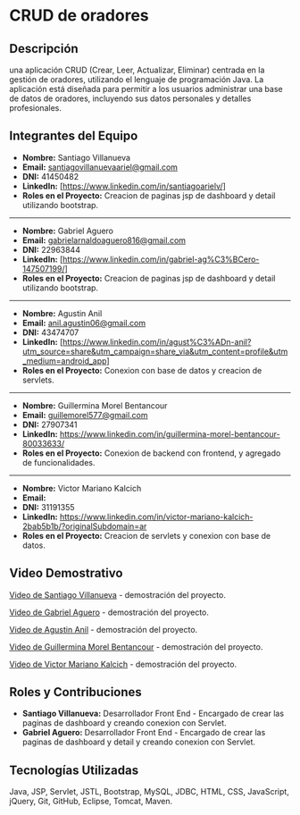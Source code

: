 # CRUD de oradores

## Descripción

una aplicación CRUD (Crear, Leer, Actualizar, Eliminar) centrada en la gestión de oradores, utilizando el lenguaje de programación Java. La aplicación está diseñada para permitir a los usuarios administrar una base de datos de oradores, incluyendo sus datos personales y detalles profesionales.

## Integrantes del Equipo

- **Nombre:** Santiago Villanueva
- **Email:** santiagovillanuevaariel@gmail.com
- **DNI:** 41450482
- **LinkedIn:** [https://www.linkedin.com/in/santiagoarielv/]
- **Roles en el Proyecto:** Creacion de paginas jsp de dashboard y detail utilizando bootstrap.

---

- **Nombre:** Gabriel Aguero
- **Email:** gabrielarnaldoaguero816@gmail.com
- **DNI:** 22963844
- **LinkedIn:** [https://www.linkedin.com/in/gabriel-ag%C3%BCero-147507199/]
- **Roles en el Proyecto:** Creacion de paginas jsp de dashboard y detail utilizando bootstrap.

---

- **Nombre:** Agustin Anil
- **Email:** anil.agustin06@gmail.com
- **DNI:** 43474707
- **LinkedIn:** [https://www.linkedin.com/in/agust%C3%ADn-anil?utm_source=share&utm_campaign=share_via&utm_content=profile&utm_medium=android_app]
- **Roles en el Proyecto:** Conexion con base de datos y creacion de servlets.

---

- **Nombre:** Guillermina Morel Bentancour
- **Email:** guillemorel577@gmail.com
- **DNI:** 27907341
- **LinkedIn:** https://www.linkedin.com/in/guillermina-morel-bentancour-80033633/
- **Roles en el Proyecto:** Conexion de backend con frontend, y agregado de funcionalidades.

---

- **Nombre:** Victor Mariano Kalcich
- **Email:**
- **DNI:** 31191355
- **LinkedIn:** https://www.linkedin.com/in/victor-mariano-kalcich-2bab5b1b/?originalSubdomain=ar
- **Roles en el Proyecto:** Creacion de servlets y conexion con base de datos.

## Video Demostrativo

[Video de Santiago Villanueva](https://youtu.be/4SlmgLamcws) - demostración del proyecto.

[Video de Gabriel Aguero](https://www.youtube.com/watch?v=C-EaJtnBeHw&ab_channel=gabrielViper) - demostración del proyecto.

[Video de Agustin Anil](#) - demostración del proyecto.

[Video de Guillermina Morel Bentancour](#) - demostración del proyecto.

[Video de Victor Mariano Kalcich](#) - demostración del proyecto.

## Roles y Contribuciones

- **Santiago Villanueva:** Desarrollador Front End - Encargado de crear las paginas de dashboard y creando conexion con Servlet.
- **Gabriel Aguero:** Desarrollador Front End - Encargado de crear las paginas de dashboard y detail y creando conexion con Servlet.

## Tecnologías Utilizadas

Java, JSP, Servlet, JSTL, Bootstrap, MySQL, JDBC, HTML, CSS, JavaScript, jQuery, Git, GitHub, Eclipse, Tomcat, Maven.
